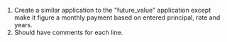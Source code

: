 1. Create a similar application to the "future_value" application except make it figure a monthly payment based on entered principal, rate and years. 
2. Should have comments for each line. 
